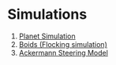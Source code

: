 # Simulations

1. [Planet Simulation](/Planets/index.html)
2. [Boids (Flocking simulation)](/Boids/index.html)
3. [Ackermann Steering Model](/AckermannDriving/index.html)